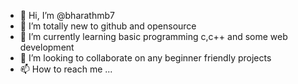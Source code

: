 - 👋 Hi, I’m @bharathmb7
- 👀 I’m totally new to github and opensource
- 🌱 I’m currently learning basic programming c,c++ and some web development
- 💞️ I’m looking to collaborate on any beginner friendly projects
- 📫 How to reach me ...

<!---
bharathmb7/bharathmb7 is a ✨ special ✨ repository because its `README.md` (this file) appears on your GitHub profile.
You can click the Preview link to take a look at your changes.
--->
